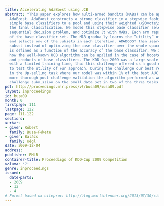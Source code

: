 ```yaml
---
title: Accelerating AdaBoost using UCB
abstract: "This paper explores how multi-armed bandits (MABs) can be applied to accelerate
  AdaBoost. AdaBoost constructs a strong classifier in a stepwise fashion by adding
  simple base classifiers to a pool and using their weighted \x93vote\x94 to determine
  the final classification. We model this stepwise base classifier selection as a
  sequential decision problem, and optimize it with MABs. Each arm represents a subset
  of the base classifier set. The MAB gradually learns the “utility” of the subsets,
  and selects one of the subsets in each iteration. ADABOOST then searches only this
  subset instead of optimizing the base classifier over the whole space. The reward
  is defined as a function of the accuracy of the base classifier. We investigate
  how the well-known UCB algorithm can be applied in the case of boosted stumps, trees,
  and products of base classifiers. The KDD Cup 2009 was a large-scale learning task
  with a limited training time, thus this challenge offered us a good opportunity
  to test the utility of our approach. During the challenge our best results came
  in the Up-selling task where our model was within 1% of the best AUC rate. After
  more thorough post-challenge validation the algorithm performed as well as the best
  challenge submission on the small data set in two of the three tasks."
pdf: http://proceedings.mlr.press/v7/busa09/busa09.pdf
layout: inproceedings
id: busa09
month: 0
firstpage: 111
lastpage: 122
page: 111-122
sections: 
author:
- given: Róbert
  family: Busa-Fekete
- given: Balázs
  family: Kégl
date: 2009-12-04
address: 
publisher: PMLR
container-title: Proceedings of KDD-Cup 2009 Competition
volume: '7'
genre: inproceedings
issued:
  date-parts:
  - 2009
  - 12
  - 4
# Format based on citeproc: http://blog.martinfenner.org/2013/07/30/citeproc-yaml-for-bibliographies/
---
```

